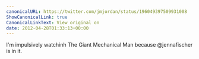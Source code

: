 ```yaml
---
canonicalURL: https://twitter.com/jmjordan/status/196049397509931008
ShowCanonicalLink: true
CanonicalLinkText: View original on
date: 2012-04-28T01:33:13+00:00
---
```

I'm impulsively watchinh The Giant Mechanical Man because @jennafischer is in it.